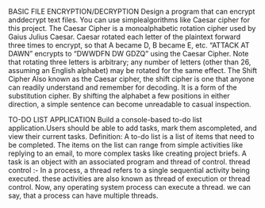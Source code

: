BASIC FILE ENCRYPTION/DECRYPTION
Design a program that can encrypt anddecrypt text files. You can use simplealgorithms like Caesar cipher for this project.
The Caesar Cipher is a monoalphabetic rotation cipher used by Gaius Julius Caesar. Caesar rotated each letter of the plaintext forward three times to encrypt, so that A became D, B became E, etc.
“ATTACK AT DAWN” encrypts to “DWWDFN DW GDZQ” using the Caesar Cipher. Note that rotating three letters is arbitrary; any number of letters (other than 26, assuming an English alphabet) may be rotated for the same effect.
The Shift Cipher
Also known as the Caesar cipher, the shift cipher is one that anyone can readily understand and remember for decoding. It is a form of the substitution cipher. By shifting the alphabet a few positions in either direction, a simple sentence can become unreadable to casual inspection.


TO-DO LIST APPLICATION
Build a console-based to-do list application.Users should be able to add tasks, mark them ascompleted, and view their current tasks.
Definition: A to-do list is a list of items that need to be completed. The items on the list can range from simple activities like replying to an email, to more complex tasks like creating project briefs.
A task is an object with an associated program and thread of control.
thread control :-
In a process, a thread refers to a single sequential activity being executed. these activities are also known as thread of execution or thread control. Now, any operating system process can execute a thread. we can say, that a process can have multiple threads.


